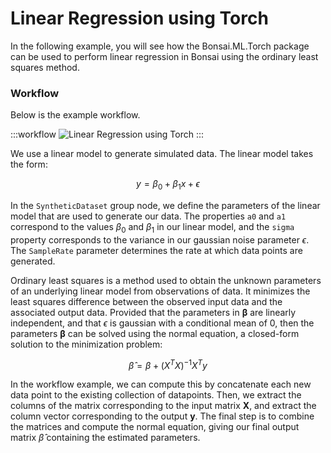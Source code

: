 # Linear Regression using Torch

In the following example, you will see how the Bonsai.ML.Torch package can be used to perform linear regression in Bonsai using the ordinary least squares method.

### Workflow

Below is the example workflow.

:::workflow
![Linear Regression using Torch](Simulation.bonsai)
:::

We use a linear model to generate simulated data. The linear model takes the form:

$$
y = \beta_0 + \beta_1 x + \epsilon
$$

In the `SyntheticDataset` group node, we define the parameters of the linear model that are used to generate our data. The properties `a0` and `a1` correspond to the values $\beta_0$ and $\beta_1$ in our linear model, and the `sigma` property corresponds to the variance in our gaussian noise parameter $\epsilon$. The `SampleRate` parameter determines the rate at which data points are generated.

Ordinary least squares is a method used to obtain the unknown parameters of an underlying linear model from observations of data. It minimizes the least squares difference between the observed input data and the associated output data. Provided that the parameters in $\mathbf{\beta}$ are linearly independent, and that $\epsilon$ is gaussian with a conditional mean of 0, then the parameters $\mathbf{\beta}$ can be solved using the normal equation, a closed-form solution to the minimization problem:

$$
\hat{\beta} = \beta + {(X^TX)}^{-1}X^Ty
$$

In the workflow example, we can compute this by concatenate each new data point to the existing collection of datapoints. Then, we extract the columns of the matrix corresponding to the input matrix $\mathbf{X}$, and extract the column vector corresponding to the output $\mathbf{y}$. The final step is to combine the matrices and compute the normal equation, giving our final output matrix $\hat{\beta}$ containing the estimated parameters.  